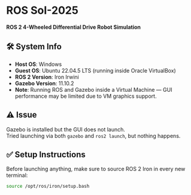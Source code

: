 # ROS SoI-2025  
**ROS 2 4-Wheeled Differential Drive Robot Simulation**

## 🛠️ System Info
- **Host OS**: Windows  
- **Guest OS**: Ubuntu 22.04.5 LTS (running inside Oracle VirtualBox)  
- **ROS 2 Version**: Iron Irwini  
- **Gazebo Version**: 11.10.2  
- **Note**: Running ROS and Gazebo inside a Virtual Machine — GUI performance may be limited due to VM graphics support.

## ⚠️ Issue
Gazebo is installed but the GUI does not launch.  
Tried launching via both `gazebo` and `ros2 launch`, but nothing happens.

## ✅ Setup Instructions

Before launching anything, make sure to source ROS 2 Iron in every new terminal:

```bash
source /opt/ros/iron/setup.bash
